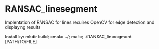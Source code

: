 # RANSAC_linesegment
Implentation of RANSAC for lines
requires OpenCV for edge detection and displaying results

Install by: 
mkdir build;
cmake ../;
make;
./RANSAC_linesegment [PATH/TO/FILE] 
